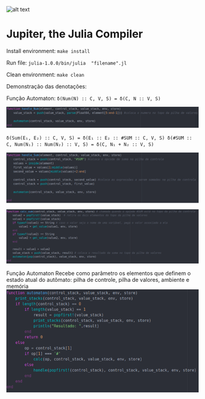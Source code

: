 ![alt text](https://i.imgur.com/tGLQy92.png)

# Jupiter, the Julia Compiler

Install environment:
`make install`

Run file:
`julia-1.0.0/bin/julia  "filename".jl`

Clean environment:
`make clean`

Demonstração das denotações:

Função Automaton:
`δ(Num(N) :: C, V, S) = δ(C, N :: V, S)`

![alt text](https://github.com/gabihecksher/jupiter/blob/master/images/handle-num.png?raw=true)

`δ(Sum(E₁, E₂) :: C, V, S) = δ(E₁ :: E₂ :: #SUM :: C, V, S)
δ(#SUM :: C, Num(N₁) :: Num(N₂) :: V, S) = δ(C, N₁ + N₂ :: V, S)`

![alt text](https://github.com/gabihecksher/jupiter/blob/master/images/handle-sum.png?raw=true)

![alt text](https://github.com/gabihecksher/jupiter/blob/master/images/calc-sum.png?raw=true)




Função Automaton
Recebe como parâmetro os elementos que definem o estado atual do autômato: pilha de controle, pilha de valores, ambiente e memória
![alt text](https://github.com/gabihecksher/jupiter/blob/master/images/function-automaton.png?raw=true)
